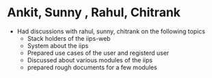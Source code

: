 Ankit, Sunny , Rahul, Chitrank 
===============================

* Had discussions with rahul, sunny,  chitrank on the following topics
	* Stack holders of the iips-web
	* System about the iips
	* Prepared use cases of the user and registerd user
	* Discussed about various modules of the iips
	* prepared rough documents for a few modules



